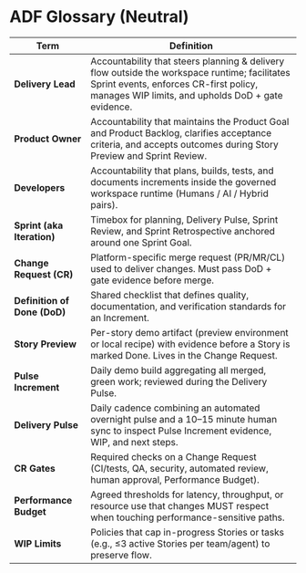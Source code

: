 # ADF Glossary (Neutral)

| Term | Definition |
| --- | --- |
| **Delivery Lead** | Accountability that steers planning & delivery flow outside the workspace runtime; facilitates Sprint events, enforces CR-first policy, manages WIP limits, and upholds DoD + gate evidence. |
| **Product Owner** | Accountability that maintains the Product Goal and Product Backlog, clarifies acceptance criteria, and accepts outcomes during Story Preview and Sprint Review. |
| **Developers** | Accountability that plans, builds, tests, and documents increments inside the governed workspace runtime (Humans / AI / Hybrid pairs). |
| **Sprint (aka Iteration)** | Timebox for planning, Delivery Pulse, Sprint Review, and Sprint Retrospective anchored around one Sprint Goal. |
| **Change Request (CR)** | Platform-specific merge request (PR/MR/CL) used to deliver changes. Must pass DoD + gate evidence before merge. |
| **Definition of Done (DoD)** | Shared checklist that defines quality, documentation, and verification standards for an Increment. |
| **Story Preview** | Per-story demo artifact (preview environment or local recipe) with evidence before a Story is marked Done. Lives in the Change Request. |
| **Pulse Increment** | Daily demo build aggregating all merged, green work; reviewed during the Delivery Pulse. |
| **Delivery Pulse** | Daily cadence combining an automated overnight pulse and a 10–15 minute human sync to inspect Pulse Increment evidence, WIP, and next steps. |
| **CR Gates** | Required checks on a Change Request (CI/tests, QA, security, automated review, human approval, Performance Budget). |
| **Performance Budget** | Agreed thresholds for latency, throughput, or resource use that changes MUST respect when touching performance-sensitive paths. |
| **WIP Limits** | Policies that cap in-progress Stories or tasks (e.g., ≤3 active Stories per team/agent) to preserve flow. |
